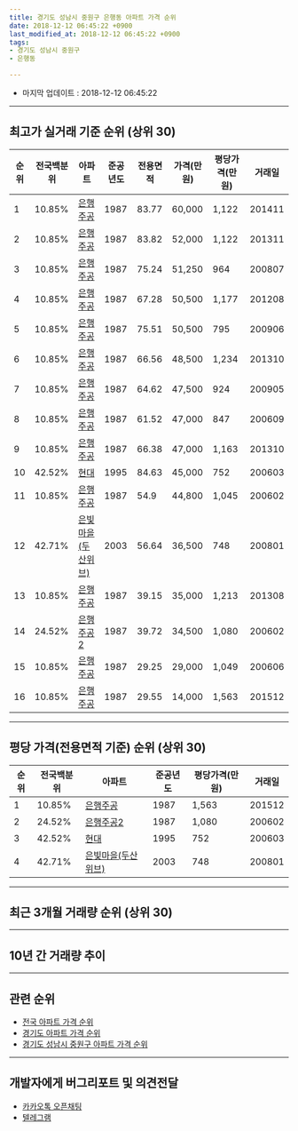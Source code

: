 ```yaml
---
title: 경기도 성남시 중원구 은행동 아파트 가격 순위
date: 2018-12-12 06:45:22 +0900
last_modified_at: 2018-12-12 06:45:22 +0900
tags:
- 경기도 성남시 중원구
- 은행동

---
```


* 마지막 업데이트 : 2018-12-12 06:45:22

---

## 최고가 실거래 기준 순위 (상위 30)


|순위|전국백분위|아파트|준공년도|전용면적|가격(만원)|평당가격(만원)|거래일|
|---|---|---|---|---|---|---|---|
|1|10.85%|[은행주공](https://search.naver.com/search.naver?query=%EA%B2%BD%EA%B8%B0%EB%8F%84+%EC%84%B1%EB%82%A8%EC%8B%9C+%EC%A4%91%EC%9B%90%EA%B5%AC+%EC%9D%80%ED%96%89%EB%8F%99+%EC%9D%80%ED%96%89%EC%A3%BC%EA%B3%B5)|1987|83.77|60,000|1,122|201411|
|2|10.85%|[은행주공](https://search.naver.com/search.naver?query=%EA%B2%BD%EA%B8%B0%EB%8F%84+%EC%84%B1%EB%82%A8%EC%8B%9C+%EC%A4%91%EC%9B%90%EA%B5%AC+%EC%9D%80%ED%96%89%EB%8F%99+%EC%9D%80%ED%96%89%EC%A3%BC%EA%B3%B5)|1987|83.82|52,000|1,122|201311|
|3|10.85%|[은행주공](https://search.naver.com/search.naver?query=%EA%B2%BD%EA%B8%B0%EB%8F%84+%EC%84%B1%EB%82%A8%EC%8B%9C+%EC%A4%91%EC%9B%90%EA%B5%AC+%EC%9D%80%ED%96%89%EB%8F%99+%EC%9D%80%ED%96%89%EC%A3%BC%EA%B3%B5)|1987|75.24|51,250|964|200807|
|4|10.85%|[은행주공](https://search.naver.com/search.naver?query=%EA%B2%BD%EA%B8%B0%EB%8F%84+%EC%84%B1%EB%82%A8%EC%8B%9C+%EC%A4%91%EC%9B%90%EA%B5%AC+%EC%9D%80%ED%96%89%EB%8F%99+%EC%9D%80%ED%96%89%EC%A3%BC%EA%B3%B5)|1987|67.28|50,500|1,177|201208|
|5|10.85%|[은행주공](https://search.naver.com/search.naver?query=%EA%B2%BD%EA%B8%B0%EB%8F%84+%EC%84%B1%EB%82%A8%EC%8B%9C+%EC%A4%91%EC%9B%90%EA%B5%AC+%EC%9D%80%ED%96%89%EB%8F%99+%EC%9D%80%ED%96%89%EC%A3%BC%EA%B3%B5)|1987|75.51|50,500|795|200906|
|6|10.85%|[은행주공](https://search.naver.com/search.naver?query=%EA%B2%BD%EA%B8%B0%EB%8F%84+%EC%84%B1%EB%82%A8%EC%8B%9C+%EC%A4%91%EC%9B%90%EA%B5%AC+%EC%9D%80%ED%96%89%EB%8F%99+%EC%9D%80%ED%96%89%EC%A3%BC%EA%B3%B5)|1987|66.56|48,500|1,234|201310|
|7|10.85%|[은행주공](https://search.naver.com/search.naver?query=%EA%B2%BD%EA%B8%B0%EB%8F%84+%EC%84%B1%EB%82%A8%EC%8B%9C+%EC%A4%91%EC%9B%90%EA%B5%AC+%EC%9D%80%ED%96%89%EB%8F%99+%EC%9D%80%ED%96%89%EC%A3%BC%EA%B3%B5)|1987|64.62|47,500|924|200905|
|8|10.85%|[은행주공](https://search.naver.com/search.naver?query=%EA%B2%BD%EA%B8%B0%EB%8F%84+%EC%84%B1%EB%82%A8%EC%8B%9C+%EC%A4%91%EC%9B%90%EA%B5%AC+%EC%9D%80%ED%96%89%EB%8F%99+%EC%9D%80%ED%96%89%EC%A3%BC%EA%B3%B5)|1987|61.52|47,000|847|200609|
|9|10.85%|[은행주공](https://search.naver.com/search.naver?query=%EA%B2%BD%EA%B8%B0%EB%8F%84+%EC%84%B1%EB%82%A8%EC%8B%9C+%EC%A4%91%EC%9B%90%EA%B5%AC+%EC%9D%80%ED%96%89%EB%8F%99+%EC%9D%80%ED%96%89%EC%A3%BC%EA%B3%B5)|1987|66.38|47,000|1,163|201310|
|10|42.52%|[현대](https://search.naver.com/search.naver?query=%EA%B2%BD%EA%B8%B0%EB%8F%84+%EC%84%B1%EB%82%A8%EC%8B%9C+%EC%A4%91%EC%9B%90%EA%B5%AC+%EC%9D%80%ED%96%89%EB%8F%99+%ED%98%84%EB%8C%80)|1995|84.63|45,000|752|200603|
|11|10.85%|[은행주공](https://search.naver.com/search.naver?query=%EA%B2%BD%EA%B8%B0%EB%8F%84+%EC%84%B1%EB%82%A8%EC%8B%9C+%EC%A4%91%EC%9B%90%EA%B5%AC+%EC%9D%80%ED%96%89%EB%8F%99+%EC%9D%80%ED%96%89%EC%A3%BC%EA%B3%B5)|1987|54.9|44,800|1,045|200602|
|12|42.71%|[은빛마을(두산위브)](https://search.naver.com/search.naver?query=%EA%B2%BD%EA%B8%B0%EB%8F%84+%EC%84%B1%EB%82%A8%EC%8B%9C+%EC%A4%91%EC%9B%90%EA%B5%AC+%EC%9D%80%ED%96%89%EB%8F%99+%EC%9D%80%EB%B9%9B%EB%A7%88%EC%9D%84%28%EB%91%90%EC%82%B0%EC%9C%84%EB%B8%8C%29)|2003|56.64|36,500|748|200801|
|13|10.85%|[은행주공](https://search.naver.com/search.naver?query=%EA%B2%BD%EA%B8%B0%EB%8F%84+%EC%84%B1%EB%82%A8%EC%8B%9C+%EC%A4%91%EC%9B%90%EA%B5%AC+%EC%9D%80%ED%96%89%EB%8F%99+%EC%9D%80%ED%96%89%EC%A3%BC%EA%B3%B5)|1987|39.15|35,000|1,213|201308|
|14|24.52%|[은행주공2](https://search.naver.com/search.naver?query=%EA%B2%BD%EA%B8%B0%EB%8F%84+%EC%84%B1%EB%82%A8%EC%8B%9C+%EC%A4%91%EC%9B%90%EA%B5%AC+%EC%9D%80%ED%96%89%EB%8F%99+%EC%9D%80%ED%96%89%EC%A3%BC%EA%B3%B52)|1987|39.72|34,500|1,080|200602|
|15|10.85%|[은행주공](https://search.naver.com/search.naver?query=%EA%B2%BD%EA%B8%B0%EB%8F%84+%EC%84%B1%EB%82%A8%EC%8B%9C+%EC%A4%91%EC%9B%90%EA%B5%AC+%EC%9D%80%ED%96%89%EB%8F%99+%EC%9D%80%ED%96%89%EC%A3%BC%EA%B3%B5)|1987|29.25|29,000|1,049|200606|
|16|10.85%|[은행주공](https://search.naver.com/search.naver?query=%EA%B2%BD%EA%B8%B0%EB%8F%84+%EC%84%B1%EB%82%A8%EC%8B%9C+%EC%A4%91%EC%9B%90%EA%B5%AC+%EC%9D%80%ED%96%89%EB%8F%99+%EC%9D%80%ED%96%89%EC%A3%BC%EA%B3%B5)|1987|29.55|14,000|1,563|201512|


---

## 평당 가격(전용면적 기준) 순위 (상위 30)


|순위|전국백분위|아파트|준공년도|평당가격(만원)|거래일|
|---|---|---|---|---|---|
|1|10.85%|[은행주공](https://search.naver.com/search.naver?query=%EA%B2%BD%EA%B8%B0%EB%8F%84+%EC%84%B1%EB%82%A8%EC%8B%9C+%EC%A4%91%EC%9B%90%EA%B5%AC+%EC%9D%80%ED%96%89%EB%8F%99+%EC%9D%80%ED%96%89%EC%A3%BC%EA%B3%B5)|1987|1,563|201512|
|2|24.52%|[은행주공2](https://search.naver.com/search.naver?query=%EA%B2%BD%EA%B8%B0%EB%8F%84+%EC%84%B1%EB%82%A8%EC%8B%9C+%EC%A4%91%EC%9B%90%EA%B5%AC+%EC%9D%80%ED%96%89%EB%8F%99+%EC%9D%80%ED%96%89%EC%A3%BC%EA%B3%B52)|1987|1,080|200602|
|3|42.52%|[현대](https://search.naver.com/search.naver?query=%EA%B2%BD%EA%B8%B0%EB%8F%84+%EC%84%B1%EB%82%A8%EC%8B%9C+%EC%A4%91%EC%9B%90%EA%B5%AC+%EC%9D%80%ED%96%89%EB%8F%99+%ED%98%84%EB%8C%80)|1995|752|200603|
|4|42.71%|[은빛마을(두산위브)](https://search.naver.com/search.naver?query=%EA%B2%BD%EA%B8%B0%EB%8F%84+%EC%84%B1%EB%82%A8%EC%8B%9C+%EC%A4%91%EC%9B%90%EA%B5%AC+%EC%9D%80%ED%96%89%EB%8F%99+%EC%9D%80%EB%B9%9B%EB%A7%88%EC%9D%84%28%EB%91%90%EC%82%B0%EC%9C%84%EB%B8%8C%29)|2003|748|200801|


---

## 최근 3개월 거래량 순위 (상위 30)


<div style="width:100%;">
    <canvas id="deal_count_ranking" height="250"></canvas>
</div>


<script>
new Chart(document.getElementById("deal_count_ranking"), {
    type: 'horizontalBar',
    data: {
        labels: ['은행주공', '현대', '은빛마을(두산위브)'],
        datasets: [{
            label: '실거래 수',
            data: [9, 7, 3],
            borderColor: "rgba(255, 0, 128, 1)",
            backgroundColor: "rgba(255, 0, 128, 0.5)",
            fill: false,
        }]
    },
    options: {
        responsive: true,
        title: {
            display: true,
            text: '최근 3개월 거래량 순위'
        },
        tooltips: {
            mode: 'index',
            intersect: false,
            callbacks: {
                title: function(tooltipItems, data) {
                    return "실거래 수:";
                },
                label: function(tooltipItem, data) {
                    return data.labels[tooltipItem.index] + ": " + tooltipItem.xLabel;
                }
            }
        },
        hover: {
            mode: 'nearest',
            intersect: true
        },
        scales: {
            xAxes: [{
                display: true,
                scaleLabel: {
                    display: true,
                    labelString: '실거래 수'
                },
                ticks: {
                    suggestedMin: 0,
                }
            }],
            yAxes: [{
                display: true,
                ticks: {
                    autoSkip: false,
                    callback: function(value, index, values) {
                        if (value.length > 15)
                            return value.substr(0, 13) + "...";
                        else
                            return value;
                    }
                },
                scaleLabel: {
                    display: false,
                }
            }]
        }
    }
});

</script>


---

## 10년 간 거래량 추이


<div style="width:100%;">
    <canvas id="deal_progress" height="250"></canvas>
</div>

<script>
new Chart(document.getElementById("deal_progress"), {
    type: 'line',
    data: {
        labels: ['200812','200901','200902','200903','200904','200905','200906','200907','200908','200909','200910','200911','200912','201001','201002','201003','201004','201005','201006','201007','201008','201009','201010','201011','201012','201101','201102','201103','201104','201105','201106','201107','201108','201109','201110','201111','201112','201201','201202','201203','201204','201205','201206','201207','201208','201209','201210','201211','201212','201301','201302','201303','201304','201305','201306','201307','201308','201309','201310','201311','201312','201401','201402','201403','201404','201405','201406','201407','201408','201409','201410','201411','201412','201501','201502','201503','201504','201505','201506','201507','201508','201509','201510','201511','201512','201601','201602','201603','201604','201605','201606','201607','201608','201609','201610','201611','201612','201701','201702','201703','201704','201705','201706','201707','201708','201709','201710','201711','201712','201801','201802','201803','201804','201805','201806','201807','201808','201809','201810','201811','201812'],
        datasets: [{
            label: '실거래 수',
            pointRadius: 1,
            data: [11, 14, 33, 16, 46, 30, 25, 40, 31, 26, 8, 9, 18, 16, 9, 9, 6, 4, 6, 4, 8, 11, 19, 18, 15, 14, 16, 13, 7, 11, 8, 12, 10, 21, 13, 6, 14, 6, 5, 14, 15, 8, 6, 4, 5, 6, 19, 8, 7, 13, 7, 30, 32, 22, 11, 4, 14, 13, 19, 10, 9, 18, 22, 27, 22, 16, 10, 15, 21, 18, 32, 23, 20, 31, 38, 39, 30, 17, 22, 19, 10, 18, 17, 28, 14, 12, 20, 21, 28, 16, 47, 55, 34, 21, 39, 9, 8, 12, 22, 30, 35, 23, 31, 37, 41, 48, 19, 12, 13, 23, 28, 55, 30, 25, 27, 20, 52, 16, 15, 4, 0],
            borderColor: "rgba(255, 201, 14, 1)",
            backgroundColor: "rgba(255, 201, 14, 0.5)",
            fill: true,
        }]
    },
    options: {
        responsive: true,
        title: {
            display: true,
            text: '10년간 거래량 추이'
        },
        tooltips: {
            mode: 'index',
            intersect: false,
        },
        hover: {
            mode: 'nearest',
            intersect: true
        },
        scales: {
            xAxes: [{
                display: true,
                scaleLabel: {
                    display: true,
                    labelString: '년/월'
                }
            }],
            yAxes: [{
                display: true,
                ticks: {
                    suggestedMin: 0,
                },
                scaleLabel: {
                    display: true,
                    labelString: '실거래 수'
                }
            }]
        }
    }
});

</script>


---

## 관련 순위

- [전국 아파트 가격 순위](https://inasie.github.io/apt-ranking/전국)
- [경기도 아파트 가격 순위](https://inasie.github.io/apt-ranking/경기도)
- [경기도 성남시 중원구 아파트 가격 순위](https://inasie.github.io/apt-ranking/경기도-성남시-중원구)


---

## 개발자에게 버그리포트 및 의견전달

- [카카오톡 오픈채팅](https://open.kakao.com/o/gLJUAP4)
- [텔레그램](https://t.me/inasie)

